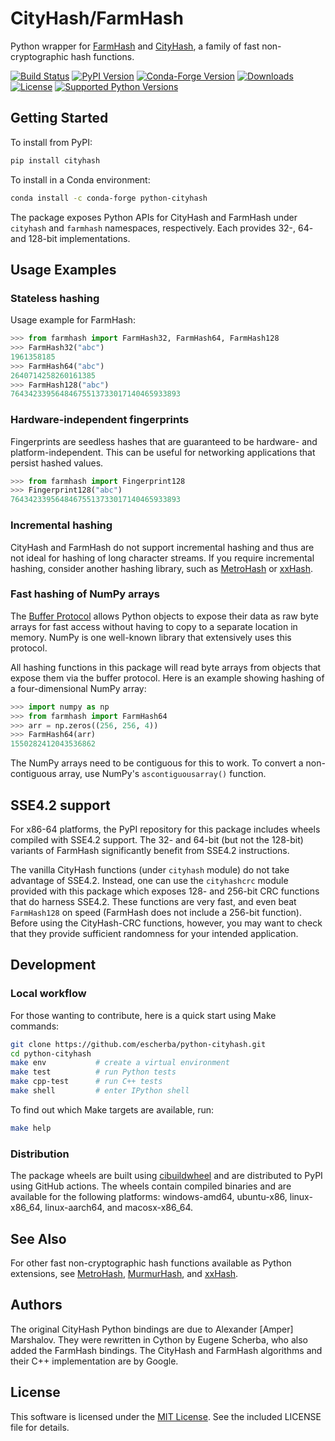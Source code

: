 # CityHash/FarmHash

Python wrapper for [FarmHash](https://github.com/google/farmhash) and
[CityHash](https://github.com/google/cityhash), a family of fast
non-cryptographic hash functions.

[![Build Status](https://img.shields.io/github/actions/workflow/status/escherba/python-cityhash/build.yml?branch=master)](https://github.com/escherba/python-cityhash/actions/workflows/build.yml)
[![PyPI Version](https://img.shields.io/pypi/v/cityhash.svg)](https://pypi.python.org/pypi/cityhash)
[![Conda-Forge Version](https://anaconda.org/conda-forge/python-cityhash/badges/version.svg)](https://anaconda.org/conda-forge/python-cityhash)
[![Downloads](https://img.shields.io/pypi/dm/cityhash.svg)](https://pypistats.org/packages/cityhash)
[![License](https://img.shields.io/pypi/l/cityhash.svg)](https://opensource.org/licenses/mit-license)
[![Supported Python Versions](https://img.shields.io/pypi/pyversions/cityhash.svg)](https://pypi.python.org/pypi/cityhash)

## Getting Started

To install from PyPI:

``` bash
pip install cityhash
```

To install in a Conda environment:

``` bash
conda install -c conda-forge python-cityhash
```

The package exposes Python APIs for CityHash and FarmHash under `cityhash` and
`farmhash` namespaces, respectively. Each provides 32-, 64- and 128-bit
implementations.

## Usage Examples

### Stateless hashing

Usage example for FarmHash:

``` python
>>> from farmhash import FarmHash32, FarmHash64, FarmHash128
>>> FarmHash32("abc")
1961358185
>>> FarmHash64("abc")
2640714258260161385
>>> FarmHash128("abc")
76434233956484675513733017140465933893

```

### Hardware-independent fingerprints

Fingerprints are seedless hashes that are guaranteed to be hardware- and
platform-independent. This can be useful for networking applications that
persist hashed values.

``` python
>>> from farmhash import Fingerprint128
>>> Fingerprint128("abc")
76434233956484675513733017140465933893

```

### Incremental hashing

CityHash and FarmHash do not support incremental hashing and thus are not ideal
for hashing of long character streams. If you require incremental hashing,
consider another hashing library, such as
[MetroHash](https://github.com/escherba/python-metrohash) or
[xxHash](https://github.com/ifduyue/python-xxhash).

### Fast hashing of NumPy arrays

The [Buffer Protocol](https://docs.python.org/3/c-api/buffer.html) allows
Python objects to expose their data as raw byte arrays for fast access without
having to copy to a separate location in memory. NumPy is one well-known
library that extensively uses this protocol.

All hashing functions in this package will read byte arrays from objects that
expose them via the buffer protocol. Here is an example showing hashing of a
four-dimensional NumPy array:

``` python
>>> import numpy as np
>>> from farmhash import FarmHash64
>>> arr = np.zeros((256, 256, 4))
>>> FarmHash64(arr)
1550282412043536862

```

The NumPy arrays need to be contiguous for this to work. To convert a
non-contiguous array, use NumPy's `ascontiguousarray()` function.

## SSE4.2 support

For x86-64 platforms, the PyPI repository for this package includes wheels
compiled with SSE4.2 support.  The 32- and 64-bit (but not the 128-bit)
variants of FarmHash significantly benefit from SSE4.2 instructions.

The vanilla CityHash functions (under `cityhash` module) do not take advantage
of SSE4.2. Instead, one can use the `cityhashcrc` module provided with this
package which exposes 128- and 256-bit CRC functions that do harness SSE4.2.
These functions are very fast, and even beat `FarmHash128` on speed (FarmHash
does not include a 256-bit function). Before using the CityHash-CRC functions,
however, you may want to check that they provide sufficient randomness for your
intended application.

## Development

### Local workflow

For those wanting to contribute, here is a quick start using Make commands:

``` bash
git clone https://github.com/escherba/python-cityhash.git
cd python-cityhash
make env           # create a virtual environment
make test          # run Python tests
make cpp-test      # run C++ tests
make shell         # enter IPython shell
```

To find out which Make targets are available, run:

``` bash
make help
```

### Distribution

The package wheels are built using
[cibuildwheel](https://cibuildwheel.readthedocs.io/) and are distributed to
PyPI using GitHub actions. The wheels contain compiled binaries and are
available for the following platforms: windows-amd64, ubuntu-x86,
linux-x86\_64, linux-aarch64, and macosx-x86\_64.

## See Also

For other fast non-cryptographic hash functions available as Python extensions,
see [MetroHash](https://github.com/escherba/python-metrohash),
[MurmurHash](https://github.com/hajimes/mmh3), and
[xxHash](https://github.com/ifduyue/python-xxhash).

## Authors

The original CityHash Python bindings are due to Alexander \[Amper\] Marshalov.
They were rewritten in Cython by Eugene Scherba, who also added the FarmHash
bindings. The CityHash and FarmHash algorithms and their C++ implementation are
by Google.

## License

This software is licensed under the [MIT
License](http://www.opensource.org/licenses/mit-license). See the included
LICENSE file for details.
